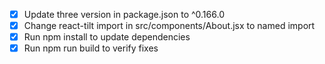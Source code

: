 - [x] Update three version in package.json to ^0.166.0
- [x] Change react-tilt import in src/components/About.jsx to named import
- [x] Run npm install to update dependencies
- [x] Run npm run build to verify fixes
